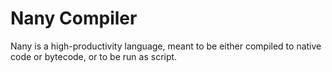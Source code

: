 Nany Compiler
=============

Nany is a high-productivity language, meant to be either compiled to native
code or bytecode, or to be run as script.

